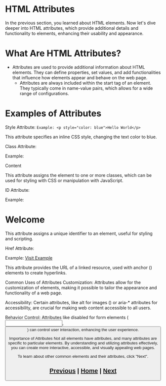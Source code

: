 # HTML Attributes
In the previous section, you learned about HTML elements. Now let's dive deeper into HTML attributes, which provide additional details and functionality to elements, enhancing their usability and appearance.

# What Are HTML Attributes?
- Attributes are used to provide additional information about HTML elements. They can define properties, set values, and add functionalities that influence how elements appear and behave on the web page.
  - Attributes are always included within the start tag of an element. They typically come in name-value pairs, which allows for a wide range of configurations.

# Examples of Attributes
Style Attribute:
`Example: <p style="color: blue">Hello World</p>`

This attribute specifies an inline CSS style, changing the text color to blue.

Class Attribute:

Example: <div class="container">Content</div>

This attribute assigns the element to one or more classes, which can be used for styling with CSS or manipulation with JavaScript.

ID Attribute:

Example: <h1 id="main-title">Welcome</h1>

This attribute assigns a unique identifier to an element, useful for styling and scripting.

Href Attribute:

Example: <a href="https://www.example.com">Visit Example</a>

This attribute provides the URL of a linked resource, used with anchor (<a>) elements to create hyperlinks.

Common Uses of Attributes
Customization: Attributes allow for the customization of elements, making it possible to tailor the appearance and functionality of a web page.

Accessibility: Certain attributes, like alt for images (<img>) or aria-* attributes for accessibility, are crucial for making web content accessible to all users.

Behavior Control: Attributes like disabled for form elements (<input>, <button>) can control user interaction, enhancing the user experience.

Importance of Attributes
Not all elements have attributes, and many attributes are specific to particular elements. By understanding and utilizing attributes effectively, you can create more interactive, accessible, and visually appealing web pages.

To learn about other common elements and their attributes, click "Next".

## [Previous](html_elements.md) | [Home](README.md) | [Next](tags.md)
